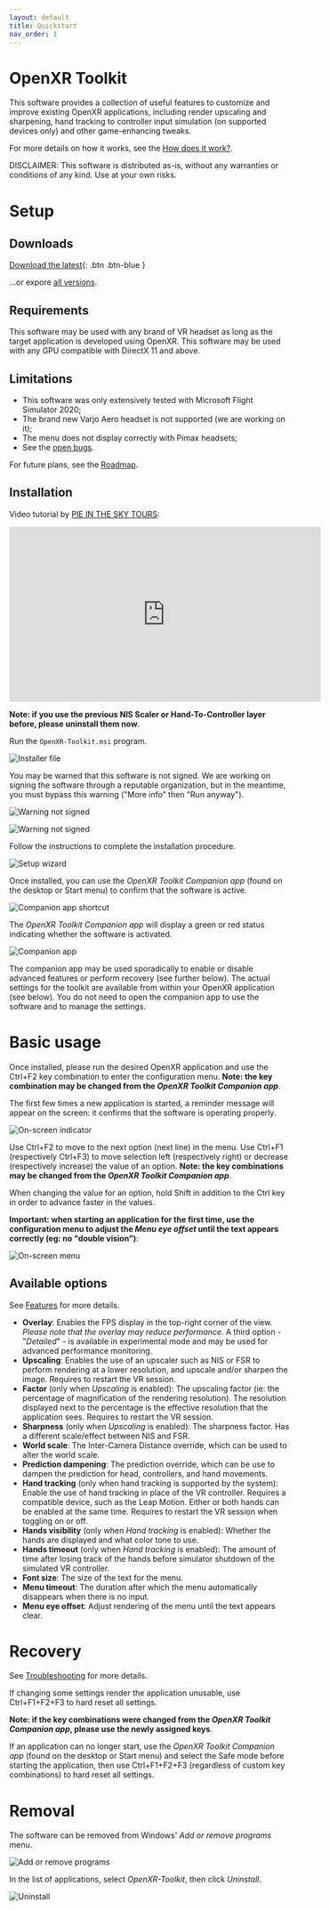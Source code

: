 ```yaml
---
layout: default
title: Quickstart
nav_order: 1
---
```


# OpenXR Toolkit

This software provides a collection of useful features to customize and improve existing OpenXR applications, including render upscaling and sharpening, hand tracking to controller input simulation (on supported devices only) and other game-enhancing tweaks.

For more details on how it works, see the [How does it work?](how-does-it-work).

DISCLAIMER: This software is distributed as-is, without any warranties or conditions of any kind. Use at your own risks.

# Setup

## Downloads

[Download the latest](https://github.com/mbucchia/OpenXR-Toolkit/releases/download/0.9.4/OpenXR-Toolkit.msi){: .btn .btn-blue }

...or expore [all versions](https://github.com/mbucchia/OpenXR-Toolkit/releases).

## Requirements

This software may be used with any brand of VR headset as long as the target application is developed using OpenXR. This software may be used with any GPU compatible with DirectX 11 and above.

## Limitations

+ This software was only extensively tested with Microsoft Flight Simulator 2020;
+ The brand new Varjo Aero headset is not supported (we are working on it);
+ The menu does not display correctly with Pimax headsets;
+ See the [open bugs](https://github.com/mbucchia/OpenXR-Toolkit/issues?q=is%3Aopen+is%3Aissue+label%3Abug).

For future plans, see the [Roadmap](roadmap).

## Installation

Video tutorial by [PIE IN THE SKY TOURS](https://www.youtube.com/c/pieintheskytours):

<iframe width="560" height="315" src="https://www.youtube.com/embed/QelydCFe0aQ" title="YouTube video player" frameborder="0" allow="accelerometer; autoplay; clipboard-write; encrypted-media; gyroscope; picture-in-picture" allowfullscreen></iframe>

**Note: if you use the previous NIS Scaler or Hand-To-Controller layer before, please uninstall them now**.

Run the `OpenXR-Toolkit.msi` program.

![Installer file](site/installer-file.png)

You may be warned that this software is not signed. We are working on signing the software through a reputable organization, but in the meantime, you must bypass this warning ("More info" then "Run anyway").

![Warning not signed](site/unsigned1.png)

![Warning not signed](site/unsigned2.png)

Follow the instructions to complete the installation procedure.

![Setup wizard](site/installer.png)

Once installed, you can use the _OpenXR Toolkit Companion app_ (found on the desktop or Start menu) to confirm that the software is active.

![Companion app shortcut](site/companion-start.png)

The _OpenXR Toolkit Companion app_ will display a green or red status indicating whether the software is activated.

![Companion app](site/companion.png)

The companion app may be used sporadically to enable or disable advanced features or perform recovery (see further below). The actual settings for the toolkit are available from within your OpenXR application (see below). You do not need to open the companion app to use the software and to manage the settings.

# Basic usage

Once installed, please run the desired OpenXR application and use the Ctrl+F2 key combination to enter the configuration menu. **Note: the key combination may be changed from the _OpenXR Toolkit Companion app_**.

The first few times a new application is started, a reminder message will appear on the screen: it confirms that the software is operating properly.

![On-screen indicator](site/osd-indicator.png)

Use Ctrl+F2 to move to the next option (next line) in the menu. Use Ctrl+F1 (respectively Ctrl+F3) to move selection left (respectively right) or decrease (respectively increase) the value of an option. **Note: the key combinations may be changed from the _OpenXR Toolkit Companion app_**.

When changing the value for an option, hold Shift in addition to the Ctrl key in order to advance faster in the values.

**Important: when starting an application for the first time, use the configuration menu to adjust the _Menu eye offset_ until the text appears correctly (eg: no "double vision")**:

![On-screen menu](site/osd-menu.jpg)

## Available options

See [Features](features) for more details.

- **Overlay**: Enables the FPS display in the top-right corner of the view. _Please note that the overlay may reduce performance_. A third option - "_Detailed_" - is available in experimental mode and may be used for advanced performance monitoring.
- **Upscaling**: Enables the use of an upscaler such as NIS or FSR to perform rendering at a lower resolution, and upscale and/or sharpen the image. Requires to restart the VR session.
- **Factor** (only when _Upscaling_ is enabled): The upscaling factor (ie: the percentage of magnification of the rendering resolution). The resolution displayed next to the percentage is the effective resolution that the application sees. Requires to restart the VR session.
- **Sharpness** (only when _Upscaling_ is enabled): The sharpness factor. Has a different scale/effect between NIS and FSR.
- **World scale**: The Inter-Camera Distance override, which can be used to alter the world scale.
- **Prediction dampening**: The prediction override, which can be use to dampen the prediction for head, controllers, and hand movements.
- **Hand tracking** (only when hand tracking is supported by the system): Enable the use of hand tracking in place of the VR controller. Requires a compatible device, such as the Leap Motion. Either or both hands can be enabled at the same time. Requires to restart the VR session when toggling on or off. 
- **Hands visibility** (only when _Hand tracking_ is enabled): Whether the hands are displayed and what color tone to use.
- **Hands timeout** (only when _Hand tracking_ is enabled): The amount of time after losing track of the hands before simulator shutdown of the simulated VR controller.
- **Font size**: The size of the text for the menu.
- **Menu timeout**: The duration after which the menu automatically disappears when there is no input.
- **Menu eye offset**: Adjust rendering of the menu until the text appears clear.

# Recovery

See [Troubleshooting](troubleshooting) for more details.

If changing some settings render the application unusable, use Ctrl+F1+F2+F3 to hard reset all settings.

**Note: if the key combinations were changed from the _OpenXR Toolkit Companion app_, please use the newly assigned keys**.

 If an application can no longer start, use the _OpenXR Toolkit Companion app_ (found on the desktop or Start menu) and select the Safe mode before starting the application, then use Ctrl+F1+F2+F3 (regardless of custom key combinations) to hard reset all settings.

# Removal

The software can be removed from Windows' _Add or remove programs_ menu.

![Add or remove programs](site/add-or-remove.png)

In the list of applications, select _OpenXR-Toolkit_, then click _Uninstall_.

![Uninstall](site/uninstall.png)
